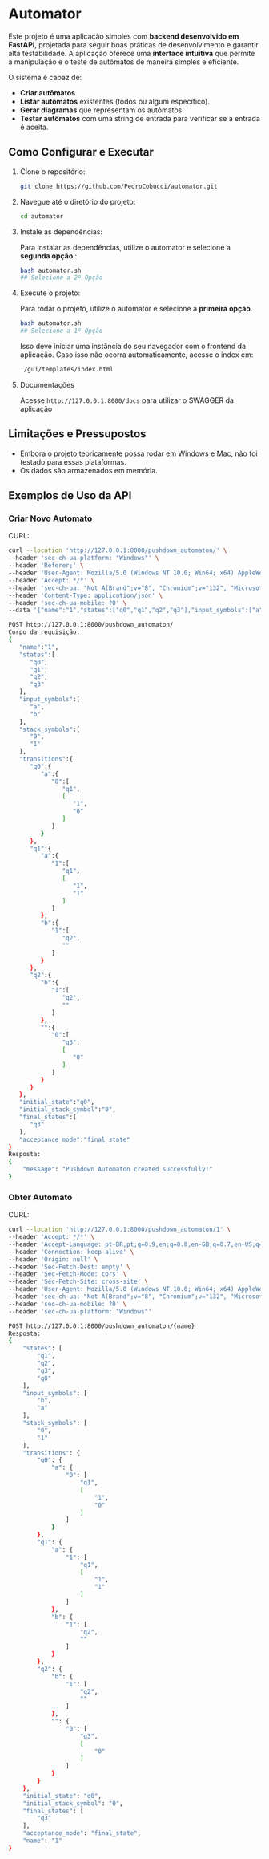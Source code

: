 # Automator
 Este projeto é uma aplicação simples com **backend desenvolvido em FastAPI**, projetada para seguir boas práticas de desenvolvimento e garantir alta testabilidade. A aplicação oferece uma **interface intuitiva** que permite a manipulação e o teste de autômatos de maneira simples e eficiente. 

O sistema é capaz de:

- **Criar autômatos**.
- **Listar autômatos** existentes (todos ou algum específico).
- **Gerar diagramas** que representam os autômatos.
- **Testar autômatos** com uma string de entrada para verificar se a entrada é aceita.

## Como Configurar e Executar

1. Clone o repositório:

    ```bash
    git clone https://github.com/PedroCobucci/automator.git
    ```

2. Navegue até o diretório do projeto:

    ```bash
    cd automator
    ```

3. Instale as dependências:

    Para instalar as dependências, utilize o automator e selecione a **segunda opção**.:

    ```bash
    bash automator.sh
    ## Selecione a 2º Opção
    ```

4. Execute o projeto:

    Para rodar o projeto, utilize o automator e selecione a **primeira opção**.

    ```bash
    bash automator.sh
    ## Selecione a 1º Opção
    ```

    Isso deve iniciar uma instância do seu navegador com o frontend da aplicação. Caso isso não ocorra automaticamente, acesse o index em:
    ```bash
    ./gui/templates/index.html
    ```

5. Documentações

    Acesse `http://127.0.0.1:8000/docs` para utilizar o SWAGGER da aplicação


## Limitações e Pressupostos
 - Embora o projeto teoricamente possa rodar em Windows e Mac, não foi testado para essas plataformas.
 - Os dados são armazenados em memória.

## Exemplos de Uso da API



### Criar Novo Automato

CURL:
```bash
curl --location 'http://127.0.0.1:8000/pushdown_automaton/' \
--header 'sec-ch-ua-platform: "Windows"' \
--header 'Referer;' \
--header 'User-Agent: Mozilla/5.0 (Windows NT 10.0; Win64; x64) AppleWebKit/537.36 (KHTML, like Gecko) Chrome/132.0.0.0 Safari/537.36 Edg/132.0.0.0' \
--header 'Accept: */*' \
--header 'sec-ch-ua: "Not A(Brand";v="8", "Chromium";v="132", "Microsoft Edge";v="132"' \
--header 'Content-Type: application/json' \
--header 'sec-ch-ua-mobile: ?0' \
--data '{"name":"1","states":["q0","q1","q2","q3"],"input_symbols":["a","b"],"stack_symbols":["0","1"],"transitions":{"q0":{"a":{"0":["q1",["1","0"]]}},"q1":{"a":{"1":["q1",["1","1"]]},"b":{"1":["q2",""]}},"q2":{"b":{"1":["q2",""]},"":{"0":["q3",["0"]]}}},"initial_state":"q0","initial_stack_symbol":"0","final_states":["q3"],"acceptance_mode":"final_state"}'
```

```bash
POST http://127.0.0.1:8000/pushdown_automaton/
Corpo da requisição:
{
   "name":"1",
   "states":[
      "q0",
      "q1",
      "q2",
      "q3"
   ],
   "input_symbols":[
      "a",
      "b"
   ],
   "stack_symbols":[
      "0",
      "1"
   ],
   "transitions":{
      "q0":{
         "a":{
            "0":[
               "q1",
               [
                  "1",
                  "0"
               ]
            ]
         }
      },
      "q1":{
         "a":{
            "1":[
               "q1",
               [
                  "1",
                  "1"
               ]
            ]
         },
         "b":{
            "1":[
               "q2",
               ""
            ]
         }
      },
      "q2":{
         "b":{
            "1":[
               "q2",
               ""
            ]
         },
         "":{
            "0":[
               "q3",
               [
                  "0"
               ]
            ]
         }
      }
   },
   "initial_state":"q0",
   "initial_stack_symbol":"0",
   "final_states":[
      "q3"
   ],
   "acceptance_mode":"final_state"
}
Resposta:
{
    "message": "Pushdown Automaton created successfully!"
}
```

### Obter Automato

CURL:
```bash
curl --location 'http://127.0.0.1:8000/pushdown_automaton/1' \
--header 'Accept: */*' \
--header 'Accept-Language: pt-BR,pt;q=0.9,en;q=0.8,en-GB;q=0.7,en-US;q=0.6' \
--header 'Connection: keep-alive' \
--header 'Origin: null' \
--header 'Sec-Fetch-Dest: empty' \
--header 'Sec-Fetch-Mode: cors' \
--header 'Sec-Fetch-Site: cross-site' \
--header 'User-Agent: Mozilla/5.0 (Windows NT 10.0; Win64; x64) AppleWebKit/537.36 (KHTML, like Gecko) Chrome/132.0.0.0 Safari/537.36 Edg/132.0.0.0' \
--header 'sec-ch-ua: "Not A(Brand";v="8", "Chromium";v="132", "Microsoft Edge";v="132"' \
--header 'sec-ch-ua-mobile: ?0' \
--header 'sec-ch-ua-platform: "Windows"'
```

```bash
POST http://127.0.0.1:8000/pushdown_automaton/{name}
Resposta:
{
    "states": [
        "q1",
        "q2",
        "q3",
        "q0"
    ],
    "input_symbols": [
        "b",
        "a"
    ],
    "stack_symbols": [
        "0",
        "1"
    ],
    "transitions": {
        "q0": {
            "a": {
                "0": [
                    "q1",
                    [
                        "1",
                        "0"
                    ]
                ]
            }
        },
        "q1": {
            "a": {
                "1": [
                    "q1",
                    [
                        "1",
                        "1"
                    ]
                ]
            },
            "b": {
                "1": [
                    "q2",
                    ""
                ]
            }
        },
        "q2": {
            "b": {
                "1": [
                    "q2",
                    ""
                ]
            },
            "": {
                "0": [
                    "q3",
                    [
                        "0"
                    ]
                ]
            }
        }
    },
    "initial_state": "q0",
    "initial_stack_symbol": "0",
    "final_states": [
        "q3"
    ],
    "acceptance_mode": "final_state",
    "name": "1"
}
```


